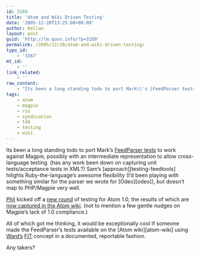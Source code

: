 ```yaml
---
id: 3169
title: 'Atom and Wiki Driven Testing'
date: '2005-12-20T13:25:00+00:00'
author: Kellan
layout: post
guid: 'http://lm.quxx.info/?p=3169'
permalink: /2005/12/20/atom-and-wiki-driven-testing/
typo_id:
    - '3167'
mt_id:
    - ''
link_related:
    - ''
raw_content:
    - "Its been a long standing todo to port Mark\\'s [FeedParser tests](http://feedparser.org/tests/) to work against Magpie, possibly with an intermediate representation to allow cross-language testing. (has any work been down on capturing unit tests/acceptance tests in XML?)  Sam\\'s [approach][testing-feedtools] hilights Ruby-the-language\\'s awesome flexibility (I\\'d been playing with something similar for the parser we wrote for [Odeo][odeo]), but doesn\\'t map to PHP/Magpie very well.\r\n\r\n[Phil](http://feedparser.org/tests/) kicked off a [new round](http://weblog.philringnalda.com/2005/12/18/who-knows-a-title-from-a-hole-in-the-ground) of testing for Atom 1.0, the results of which are [now captured in the Atom wiki](http://intertwingly.net/wiki/pie/TitleConformanceTests). (not to mention a few gentle nudges on Magpie\\'s lack of 1.0 compliance.)\r\n\r\nAll of which got me thinking, it would be exceptionally cool if someone made the FeedParser\\'s tests available on the [Atom wiki][atom-wiki] using [Ward\\'s](http://c2.com/~ward/) [FIT](http://fit.c2.com/) concept in a documented, reportable fashion.\r\n\r\nAny takers?\r\n\r\n[testing-feedtools]: http://www.intertwingly.net/blog/2005/10/30/Testing-FeedTools-Dynamically\r\n[odeo]: http://odeo.com\r\n[atom-wiki]: http://www.intertwingly.net/wiki/pie/FrontPage"
tags:
    - atom
    - magpie
    - rss
    - syndication
    - tdd
    - testing
    - wiki
---
```


Its been a long standing todo to port Mark’s [FeedParser tests](http://feedparser.org/tests/) to work against Magpie, possibly with an intermediate representation to allow cross-language testing. (has any work been down on capturing unit tests/acceptance tests in XML?) Sam’s [approach][testing-feedtools] hilights Ruby-the-language’s awesome flexibility (I’d been playing with something similar for the parser we wrote for [Odeo][odeo]), but doesn’t map to PHP/Magpie very well.

[Phil](http://feedparser.org/tests/) kicked off a [new round](http://weblog.philringnalda.com/2005/12/18/who-knows-a-title-from-a-hole-in-the-ground) of testing for Atom 1.0, the results of which are [now captured in the Atom wiki](http://intertwingly.net/wiki/pie/TitleConformanceTests). (not to mention a few gentle nudges on Magpie’s lack of 1.0 compliance.)

All of which got me thinking, it would be exceptionally cool if someone made the FeedParser’s tests available on the [Atom wiki][atom-wiki] using [Ward’s](http://c2.com/~ward/) [FIT](http://fit.c2.com/) concept in a documented, reportable fashion.

Any takers?